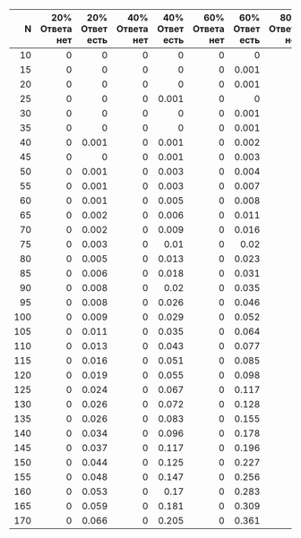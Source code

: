 
| N     | 20% Ответа нет  | 20% Ответ есть  | 40% Ответа нет     | 40% Ответ есть     | 60% Ответа нет     | 60% Ответ есть     |   80% Ответа нет   | 80% Ответ есть     | 100%     |
|     -:|     -:|     -:|     -:|     -:|     -:|     -:|     -:|     -:|     -:|
| 10    | 0     | 0     | 0     | 0     | 0     | 0     | 0     | 0     | 0     |
| 15    | 0     | 0     | 0     | 0     | 0     | 0.001 | 0     | 0     | 0.001 |
| 20    | 0     | 0     | 0     | 0     | 0     | 0.001 | 0     | 0     | 0     |
| 25    | 0     | 0     | 0     | 0.001 | 0     | 0     | 0     | 0.001 | 0.001 |
| 30    | 0     | 0     | 0     | 0     | 0     | 0.001 | 0     | 0.001 | 0     |
| 35    | 0     | 0     | 0     | 0     | 0     | 0.001 | 0     | 0.003 | 0.003 |
| 40    | 0     | 0.001 | 0     | 0.001 | 0     | 0.002 | 0     | 0.003 | 0     |
| 45    | 0     | 0     | 0     | 0.001 | 0     | 0.003 | 0     | 0.005 | 0.006 |
| 50    | 0     | 0.001 | 0     | 0.003 | 0     | 0.004 | 0     | 0.007 | 0     |
| 55    | 0     | 0.001 | 0     | 0.003 | 0     | 0.007 | 0     | 0.01  | 0.013 |
| 60    | 0     | 0.001 | 0     | 0.005 | 0     | 0.008 | 0     | 0.013 | 0     |
| 65    | 0     | 0.002 | 0     | 0.006 | 0     | 0.011 | 0     | 0.018 | 0.024 |
| 70    | 0     | 0.002 | 0     | 0.009 | 0     | 0.016 | 0     | 0.022 | 0     |
| 75    | 0     | 0.003 | 0     | 0.01  | 0     | 0.02  | 0     | 0.029 | 0.042 |
| 80    | 0     | 0.005 | 0     | 0.013 | 0     | 0.023 | 0     | 0.037 | 0     |
| 85    | 0     | 0.006 | 0     | 0.018 | 0     | 0.031 | 0     | 0.043 | 0.067 |
| 90    | 0     | 0.008 | 0     | 0.02  | 0     | 0.035 | 0     | 0.053 | 0     |
| 95    | 0     | 0.008 | 0     | 0.026 | 0     | 0.046 | 0     | 0.063 | 0.105 |
| 100   | 0     | 0.009 | 0     | 0.029 | 0     | 0.052 | 0     | 0.078 | 0     |
| 105   | 0     | 0.011 | 0     | 0.035 | 0     | 0.064 | 0     | 0.096 | 0.156 |
| 110   | 0     | 0.013 | 0     | 0.043 | 0     | 0.077 | 0     | 0.108 | 0     |
| 115   | 0     | 0.016 | 0     | 0.051 | 0     | 0.085 | 0     | 0.128 | 0.216 |
| 120   | 0     | 0.019 | 0     | 0.055 | 0     | 0.098 | 0     | 0.148 | 0     |
| 125   | 0     | 0.024 | 0     | 0.067 | 0     | 0.117 | 0     | 0.17  | 0.297 |
| 130   | 0     | 0.026 | 0     | 0.072 | 0     | 0.128 | 0     | 0.195 | 0     |
| 135   | 0     | 0.026 | 0     | 0.083 | 0     | 0.155 | 0     | 0.225 | 0.399 |
| 140   | 0     | 0.034 | 0     | 0.096 | 0     | 0.178 | 0     | 0.257 | 0     |
| 145   | 0     | 0.037 | 0     | 0.117 | 0     | 0.196 | 0     | 0.278 | 0.527 |
| 150   | 0     | 0.044 | 0     | 0.125 | 0     | 0.227 | 0     | 0.328 | 0     |
| 155   | 0     | 0.048 | 0     | 0.147 | 0     | 0.256 | 0     | 0.383 | 0.687 |
| 160   | 0     | 0.053 | 0     | 0.17  | 0     | 0.283 | 0     | 0.412 | 0     |
| 165   | 0     | 0.059 | 0     | 0.181 | 0     | 0.309 | 0     | 0.463 | 0.871 |
| 170   | 0     | 0.066 | 0     | 0.205 | 0     | 0.361 | 0     | 0.518 | 0     |

